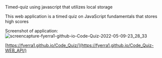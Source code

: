 Timed-quiz using javascript that utilizes local storage

This web application is a timed quiz on JavaScript fundamentals that stores high scores

Screenshot of application:
![screencapture-fyerra1-github-io-Code-Quiz-2022-05-09-23_28_33](https://user-images.githubusercontent.com/101071513/167565554-e214606f-4767-4b1d-838c-5a87daa91fd4.png)


[https://fyerra1.github.io/Code_Quiz/](https://fyerra1.github.io/Code_Quiz-WEB_API/)
